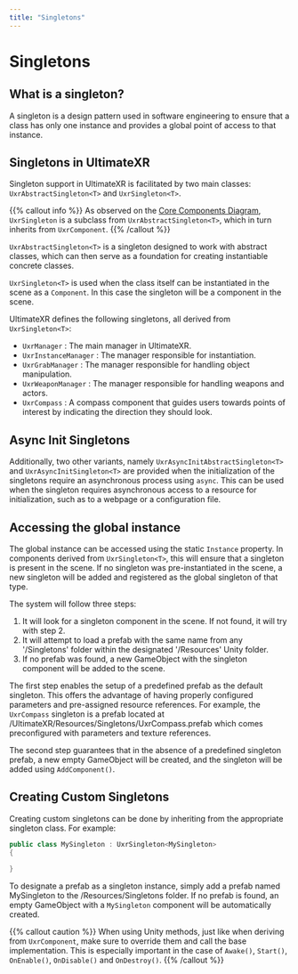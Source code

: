 ```yaml
---
title: "Singletons"
---
```


# Singletons

## What is a singleton?

A singleton is a design pattern used in software engineering to ensure that a class has only one instance and provides a global point of access to that instance.

## Singletons in UltimateXR

Singleton support in UltimateXR is facilitated by two main classes: `UxrAbstractSingleton<T>` and `UxrSingleton<T>`.

{{% callout info %}}
As observed on the [Core Components Diagram](/docs/programming-guide/architecture-class-diagram), `UxrSingleton` is a subclass from `UxrAbstractSingleton<T>`, which in turn inherits from `UxrComponent`.
{{% /callout %}}

`UxrAbstractSingleton<T>` is a singleton designed to work with abstract classes, which can then serve as a foundation for creating instantiable concrete classes.

`UxrSingleton<T>` is used when the class itself can be instantiated in the scene as a `Component`. In this case the singleton will be a component in the scene.

UltimateXR defines the following singletons, all derived from `UxrSingleton<T>`:
- `UxrManager` : The main manager in UltimateXR. 
- `UxrInstanceManager` : The manager responsible for instantiation.
- `UxrGrabManager` : The manager responsible for handling object manipulation.
- `UxrWeaponManager` : The manager responsible for handling weapons and actors.
- `UxrCompass` : A compass component that guides users towards points of interest by indicating the direction they should look.

## Async Init Singletons

Additionally, two other variants, namely `UxrAsyncInitAbstractSingleton<T>` and `UxrAsyncInitSingleton<T>` are provided when the initialization of the singletons require an asynchronous process using `async`.
This can be used when the singleton requires asynchronous access to a resource for initialization, such as to a webpage or a configuration file.

## Accessing the global instance

The global instance can be accessed using the static `Instance` property. In components derived from `UxrSingleton<T>`, this will ensure that a singleton is present in the scene. If no singleton was pre-instantiated in the scene, a new singleton will be added and registered as the global singleton of that type.

The system will follow three steps:
1. It will look for a singleton component in the scene. If not found, it will try with step 2.
2. It will attempt to load a prefab with the same name from any '/Singletons' folder within the designated '/Resources' Unity folder.
3. If no prefab was found, a new GameObject with the singleton component will be added to the scene.

The first step enables the setup of a predefined prefab as the default singleton. This offers the advantage of having properly configured parameters and pre-assigned resource references.
For example, the `UxrCompass` singleton is a prefab located at /UltimateXR/Resources/Singletons/UxrCompass.prefab which comes preconfigured with parameters and texture references.

The second step guarantees that in the absence of a predefined singleton prefab, a new empty GameObject will be created, and the singleton will be added using `AddComponent()`.

## Creating Custom Singletons

Creating custom singletons can be done by inheriting from the appropriate singleton class. For example:

```c#
public class MySingleton : UxrSingleton<MySingleton>
{

}
```

To designate a prefab as a singleton instance, simply add a prefab named MySingleton to the /Resources/Singletons folder. If no prefab is found, an empty GameObject with a `MySingleton` component will be automatically created.

{{% callout caution %}}
When using Unity methods, just like when deriving from `UxrComponent`, make sure to override them and call the base implementation.
This is especially important in the case of `Awake()`, `Start()`, `OnEnable()`, `OnDisable()` and `OnDestroy()`.
{{% /callout %}}
